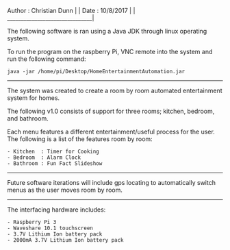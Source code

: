 Author : Christian Dunn        |
			                         |
Date : 10/8/2017               |
			                         |
_______________________________|

The following software is ran using a Java JDK through linux operating system.

To run the program on the raspberry Pi, VNC remote into the system and run the following command:

	java -jar /home/pi/Desktop/HomeEntertainmentAutomation.jar

**************************************************************************************************

The system was created to create a room by room automated entertainment system for homes.

The following v1.0 consists of support for three rooms; kitchen, bedroom, and bathroom.

Each menu features a different entertainment/useful process for the user. The following is a list
of the features room by room:

	- Kitchen  : Timer for Cooking
	- Bedroom  : Alarm Clock
	- Bathroom : Fun Fact Slideshow

**************************************************************************************************

Future software iterations will include gps locating to automatically switch menus as the user 
moves room by room.

**************************************************************************************************

The interfacing hardware includes:

	- Raspberry Pi 3
	- Waveshare 10.1 touchscreen
	- 3.7V Lithium Ion battery pack
	- 2000mA 3.7V Lithium Ion battery pack
